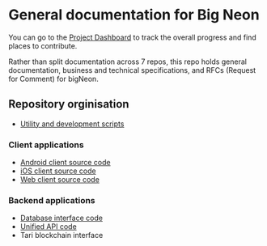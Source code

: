 # General documentation for Big Neon

You can go to the [Project Dashboard](https://github.com/orgs/big-neon/projects/1) 
to track the overall progress and find places to contribute.

Rather than split documentation across 7 repos, this repo holds general documentation, business and technical specifications, 
and RFCs (Request for Comment) for bigNeon.

## Repository orginisation

* [Utility and development scripts](https://github.com/big-neon/bigneon)

### Client applications

* [Android client source code](https://github.com/big-neon/bn-android)
* [iOS client source code](https://github.com/big-neon/bn-ios)
* [Web client source code](https://github.com/big-neon/bn-android)

### Backend applications

* [Database interface code](https://github.com/big-neon/bn-db)
* [Unified API code](https://github.com/big-neon/bn-api)
* Tari blockchain interface

